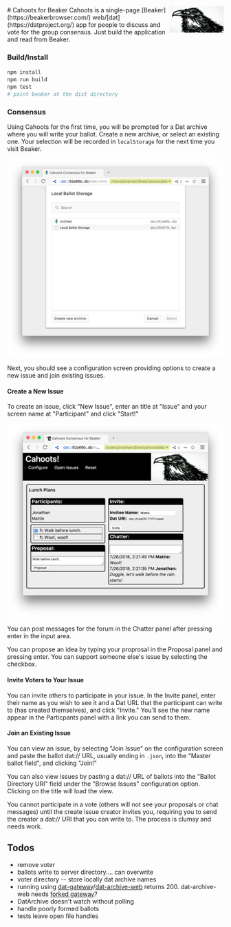 <img style="float:right;width:25%" src="public/raven.jpg">
# Cahoots for Beaker
Cahoots is a single-page [Beaker](https://beakerbrowser.com/) web/[dat](https://datproject.org/) app for people to discuss and vote for the group consensus.  Just build the application and read from Beaker.

### Build/Install
```sh
npm install
npm run build
npm test
# point beaker at the dist directory
```

### Consensus
Using Cahoots for the first time, you will be prompted for a Dat archive where you will write your ballot.  Create a new archive, or select an existing one.  Your selection will be recorded in `localStorage` for the next time you visit Beaker.

![Initialize with writeable storage.](docs/selectLocalBallotStorage.png)

Next, you should see a configuration screen providing options to create a new issue and join existing issues. 

#### Create a New Issue
To create an issue, click "New Issue", enter an title at "Issue" and your screen name at "Participant" and click "Start!"

![Sample issue view.](docs/sampleIssue.png)

You can post messages for the forum in the Chatter panel after pressing enter in the input area.

You can propose an idea by typing your proprosal in the Proposal panel and pressing enter.  You can support someone else's issue by selecting the checkbox.

#### Invite Voters to Your Issue
You can invite others to participate in your issue.  In the Invite panel, enter their name as you wish to see it and a Dat URL that the participant can write to (has created themselves), and click "Invite."  You'll see the new name appear in the Particpants panel with a link you can send to them.

#### Join an Existing Issue
You can view an issue, by selecting "Join Issue" on the configuration screen and paste the ballot dat:// URL, usually ending in `.json`, into the "Master ballot field", and clicking "Join!"

You can also view issues by pasting a dat:// URL of ballots into the "Ballot Directory URI" field under the "Browse Issues" configuration option.  Clicking on the title will load the view.

You cannot participate in a vote (others will not see your proposals or chat messages) until the create issue creator invites you, requiring you to send the creator a dat:// URI that you can write to.  The process is clumsy and needs work.

## Todos
- remove voter
- ballots write to server directory.... can overwrite
- voter directory -- store locally dat archive names
- running using [dat-gateway](https://github.com/pfrazee/dat-gateway)/[dat-archive-web](https://github.com/RangerMauve/dat-archive-web) returns 200. dat-archive-web needs [forked gateway](https://github.com/RangerMauve/dat-gateway)?
- DatArchive doesn't watch without polling
- handle poorly formed ballots
- tests leave open file handles
